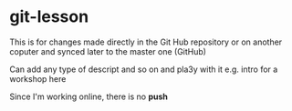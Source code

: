 # git-lesson
This is for changes made directly in the Git Hub repository or on another coputer and synced later to the master one (GitHub)

Can add any type of descript and so on and pla3y with it e.g. intro for a workshop here 

Since I'm working online, there is no **push**

